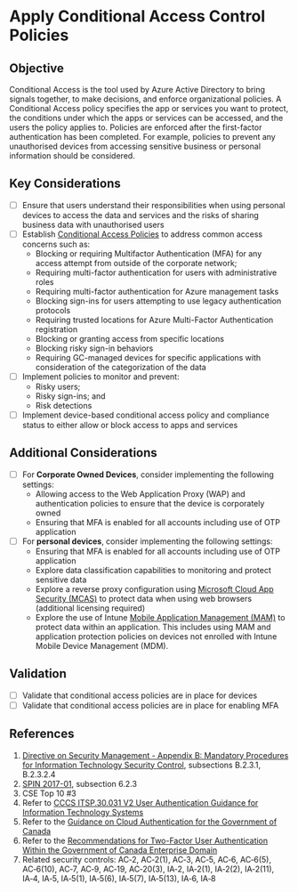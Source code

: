 # Apply Conditional Access Control Policies

## Objective

Conditional Access is the tool used by Azure Active Directory to bring signals together, to make decisions, and enforce organizational policies. A Conditional Access policy specifies the app or services you want to protect, the conditions under which the apps or services can be accessed, and the users the policy applies to. Policies are enforced after the first-factor authentication has been completed. For example, policies to prevent any unauthorised devices from accessing sensitive business or personal information should be considered.

## Key Considerations

* [ ] Ensure that users understand their responsibilities when using personal devices to access the data and services and the risks of sharing business data with unauthorised users
* [ ] Establish [Conditional Access Policies](https://docs.microsoft.com/en-us/azure/active-directory/conditional-access/overview) to address common access concerns such as:
  * Blocking or requiring Multifactor Authentication (MFA) for any access attempt from outside of the corporate network;
  * Requiring multi-factor authentication for users with administrative roles
  * Requiring multi-factor authentication for Azure management tasks
  * Blocking sign-ins for users attempting to use legacy authentication protocols
  * Requiring trusted locations for Azure Multi-Factor Authentication registration
  * Blocking or granting access from specific locations
  * Blocking risky sign-in behaviors
  * Requiring GC-managed devices for specific applications with consideration of the categorization of the data
* [ ] Implement policies to monitor and prevent:
  * Risky users;
  * Risky sign-ins; and
  * Risk detections
* [ ] Implement device-based conditional access policy and compliance status to either allow or block access to apps and services

## Additional Considerations

* [ ] For **Corporate Owned Devices**, consider implementing the following settings:
  * Allowing access to the Web Application Proxy (WAP) and authentication policies to ensure that the device is corporately owned
  * Ensuring that MFA is enabled for all accounts including use of OTP application
* [ ] For **personal devices**, consider implementing the following settings:
  * Ensuring that MFA is enabled for all accounts including use of OTP application
  * Explore data classification capabilities to monitoring and protect sensitive data
  * Explore a reverse proxy configuration using [Microsoft Cloud App Security (MCAS)](https://docs.microsoft.com/en-us/cloud-app-security/proxy-intro-aad) to protect data when using web browsers (additional licensing required)
  * Explore the use of Intune [Mobile Application Management (MAM)](https://docs.microsoft.com/en-us/mem/intune/apps/mam-faq) to protect data within an application. This includes using MAM and application protection policies on devices not enrolled with Intune Mobile Device Management (MDM).

## Validation

* [ ] Validate that conditional access policies are in place for devices
* [ ] Validate that conditional access policies are in place for enabling MFA

## References

1. [Directive on Security Management - Appendix B: Mandatory Procedures for Information Technology Security Control](https://www.tbs-sct.gc.ca/pol/doc-eng.aspx?id=32611&section=procedure&p=B), subsections B.2.3.1, B.2.3.2.4
2. [SPIN 2017-01](https://www.canada.ca/en/treasury-board-secretariat/services/access-information-privacy/security-identity-management/direction-secure-use-commercial-cloud-services-spin.html), subsection 6.2.3
3. CSE Top 10 #3
4. Refer to [CCCS ITSP.30.031 V2 User Authentication Guidance for Information Technology Systems](https://cyber.gc.ca/en/guidance/user-authentication-guidance-information-technology-systems-itsp30031-v3)
5. Refer to the [Guidance on Cloud Authentication for the Government of Canada](https://intranet.canada.ca/wg-tg/cagc-angc-eng.asp)
6. Refer to the [Recommendations for Two-Factor User Authentication Within the Government of Canada Enterprise Domain](https://intranet.canada.ca/wg-tg/rtua-rafu-eng.asp)
7. Related security controls: AC‑2, AC‑2(1), AC‑3, AC‑5, AC‑6, AC‑6(5), AC‑6(10), AC‑7, AC‑9, AC‑19, AC‑20(3), IA‑2, IA‑2(1), IA‑2(2), IA‑2(11), IA‑4, IA‑5, IA‑5(1), IA‑5(6), IA‑5(7), IA‑5(13), IA‑6, IA‑8
